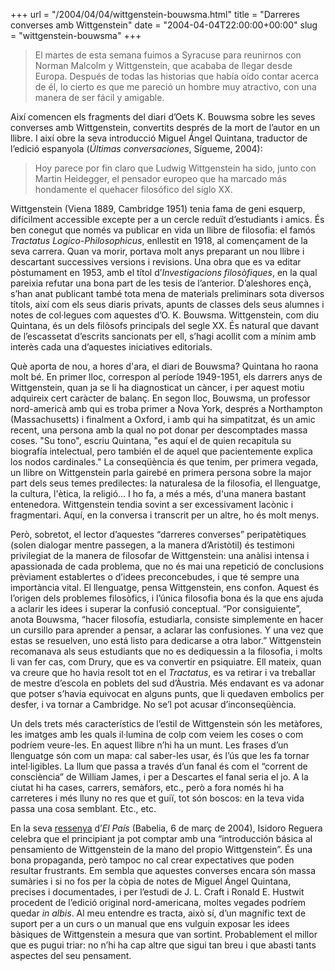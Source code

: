 +++
url = "/2004/04/04/wittgenstein-bouwsma.html"
title = "Darreres converses amb Wittgenstein"
date = "2004-04-04T22:00:00+00:00"
slug = "wittgenstein-bouwsma"
+++

> El martes de esta semana fuimos a Syracuse para reunirnos con Norman Malcolm y Wittgenstein, que acababa de llegar desde Europa. Después de todas las historias que había oído contar acerca de él, lo cierto es que me pareció un hombre muy atractivo, con una manera de ser fácil y amigable.

Així comencen els fragments del diari d’Oets K. Bouwsma sobre les seves converses amb Wittgenstein, convertits després de la mort de l’autor en un llibre. I així obre la seva introducció Miguel Ángel Quintana, traductor de l’edició espanyola (*Últimas conversaciones*, Sígueme, 2004):

> Hoy parece por fin claro que Ludwig Wittgenstein ha sido, junto con Martin Heidegger, el pensador europeo que ha marcado más hondamente el quehacer filosófico del siglo XX.

Wittgenstein (Viena 1889, Cambridge 1951) tenia fama de geni esquerp, difícilment accessible excepte per a un cercle reduït d’estudiants i amics. És ben conegut que només va publicar en vida un llibre de filosofia: el famós *Tractatus Logico-Philosophicus*, enllestit en 1918, al començament de la seva carrera. Quan va morir, portava molt anys preparant un nou llibre i descartant successives versions i revisions. Una obra que es va editar pòstumament en 1953, amb el títol d’*Investigacions filosòfiques*, en la qual pareixia refutar una bona part de les tesis de l’anterior. D’aleshores ençà, s’han anat publicant també tota mena de materials preliminars sota diversos títols, així com els seus diaris privats, apunts de classes dels seus alumnes i notes de col·legues com aquestes d’O. K. Bouwsma. Wittgenstein, com diu Quintana, és un dels filòsofs principals del segle XX. És natural que davant de l’escassetat d’escrits sancionats per ell, s’hagi acollit com a mínim amb interès cada una d’aquestes iniciatives editorials.

Què aporta de nou, a hores d'ara, el diari de Bouwsma? Quintana ho raona molt bé. En primer lloc, correspon al període 1949-1951, els darrers anys de Wittgenstein, quan ja se li ha diagnosticat un càncer, i per aquest motiu adquireix cert caràcter de balanç. En segon lloc, Bouwsma, un professor nord-americà amb qui es troba primer a Nova York, després a Northampton (Massachusetts) i finalment a Oxford, i amb qui ha simpatitzat, és un amic recent, una persona amb la qual no pot donar per descomptades massa coses. "Su tono", escriu Quintana, "es aquí el de quien recapitula su biografía intelectual, pero también el de aquel que pacientemente explica los nodos cardinales." La conseqüència és que tenim, per primera vegada, un llibre on Wittgenstein parla gairebé en primera persona sobre la major part dels seus temes predilectes: la naturalesa de la filosofia, el llenguatge, la cultura, l'ètica, la religió… I ho fa, a més a més, d'una manera bastant entenedora. Wittgenstein tendia sovint a ser excessivament lacònic i fragmentari. Aquí, en la conversa i transcrit per un altre, ho és molt menys.

Però, sobretot, el lector d’aquestes “darreres converses” peripatètiques (solen dialogar mentre passegen, a la manera d’Aristòtil) és testimoni privilegiat de la manera de filosofar de Wittgenstein: una anàlisi intensa i apassionada de cada problema, que no és mai una repetició de conclusions prèviament establertes o d’idees preconcebudes, i que té sempre una importància vital. El llenguatge, pensa Wittgenstein, ens confon. Aquest és l’origen dels problemes filosòfics, i l’única filosofia bona és la que ens ajuda a aclarir les idees i superar la confusió conceptual. “Por consiguiente”, anota Bouwsma, “hacer filosofía, estudiarla, consiste simplemente en hacer un cursillo para aprender a pensar, a aclarar las confusiones. Y una vez que estas se resuelven, uno está listo para dedicarse a otra labor.” Wittgenstein recomanava als seus estudiants que no es dediquessin a la filosofia, i molts li van fer cas, com Drury, que es va convertir en psiquiatre. Ell mateix, quan va creure que ho havia resolt tot en el *Tractatus*, es va retirar i va treballar de mestre d’escola en poblets del sud d’Àustria. Més endavant es va adonar que potser s’havia equivocat en alguns punts, que li quedaven embolics per desfer, i va tornar a Cambridge. No se’l pot acusar d’inconseqüència.

Un dels trets més característics de l’estil de Wittgenstein són les metàfores, les imatges amb les quals il·lumina de colp com veiem les coses o com podríem veure-les. En aquest llibre n’hi ha un munt. Les frases d’un llenguatge són com un mapa: cal saber-les usar, és l’ús que les fa tornar intel·ligibles. La llum que passa a través d’un fanal és com el “corrent de consciència” de William James, i per a Descartes el fanal seria el jo. A la ciutat hi ha cases, carrers, semàfors, etc., però a fora només hi ha carreteres i més lluny no res que et guiï, tot són boscos: en la teva vida passa una cosa semblant. Etc., etc.

En la seva [ressenya](https://elpais.com/diario/2004/03/06/babelia/1078532229_850215.html) d’*El País* (Babelia, 6 de març de 2004), Isidoro Reguera celebra que el principiant ja pot comptar amb una “introducción básica al pensamiento de Wittgenstein de la mano del propio Wittgenstein”. És una bona propaganda, però tampoc no cal crear expectatives que poden resultar frustrants. Em sembla que aquestes converses encara són massa sumàries i si no fos per la còpia de notes de Miguel Ángel Quintana, precises i documentades, i per l’estudi de J. L. Craft i Ronald E. Hustwit procedent de l’edició original nord-americana, moltes vegades podríem quedar *in albis*. Al meu entendre es tracta, això sí, d’un magnífic text de suport per a un curs o un manual que ens vulguin exposar les idees bàsiques de Wittgenstein a mesura que van sortint. Probablement el millor que es pugui triar: no n’hi ha cap altre que sigui tan breu i que abasti tants aspectes del seu pensament.
